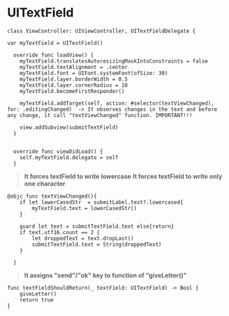 # UITextField


    class ViewController: UIViewController, UITextFieldDelegate {
    
    var myTextField = UITextField()
    
      override func loadView() {
        myTextField.translatesAutoresizingMaskIntoConstraints = false
        myTextField.textAlignment = .center
        myTextField.font = UIFont.systemFont(ofSize: 30)
        myTextField.layer.borderWidth = 0.5
        myTextField.layer.cornerRadius = 10
        myTextField.becomeFirstResponder()
        
        myTextField.addTarget(self, action: #selector(textViewChanged), for: .editingChanged)  -> It observes changes in the text and before any change, it call "textViewChanged" function. IMPORTANT!!!

        view.addSubview(submitTextField)
      }
      
      
      override func viewDidLoad() {
        self.myTextField.delegate = self
      }
      
>**It forces textField to write lowercase**
>**It forces textField to write only one character**

    @objc func textViewChanged(){
        if let lowerCasedStr  = submitLabel.text?.lowercased{
            myTextField.text = lowerCasedStr()
        }
        
        guard let text = submitTextField.text else{return}
        if text.utf16.count == 2 {
            let droppedText = text.dropLast()
            submitTextField.text = String(droppedText)
        }
        
      }

>**It assigns "send"/"ok" key to function of "giveLetter()"**

    func textFieldShouldReturn(_ textField: UITextField) -> Bool {
        giveLetter()
        return true
    }

